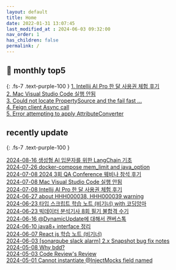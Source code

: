 ```yaml
---
layout: default
title: Home
date: 2022-01-31 13:07:45
last_modified_at : 2024-06-03 09:32:00
nav_order: 1
has_children: false
permalink: /
---
```


## 🌈 monthly top5
{: .fs-7 .text-purple-100 }
[1. Intellij AI Pro 한 달 사용권 체험 후기](./docs/clipping/ai/intellij_ai_pro_log.md)  
[2. Mac Visual Studio Code 실행 안됨](./docs/errors/visual_studio_code_problem.md)  
[3. Could not locate PropertySource and the fail fast ...](./docs/errors/propertySourceError.md)  
[4. Feign client Async call](./docs/msa/feign/feignclient_async.md)  
[5. Error attempting to apply AttributeConverter](./docs/errors/attributeConverter_error.md)  


## recently update
{: .fs-7 .text-purple-100 }

[2024-08-16 생성형 AI 입문자를 위한 LangChain 기초](./docs/mooc/inflearn/langchain_llm_basic.md)  
[2024-07-26 docker-compose mem_limit and java_option](./docs/etc/docker_mem_limit_java_option.md)  
[2024-07-08 2024 3회 QA Conference 웨비나 참석 후기](./docs/mooc/etc/2024_3_qa_korea_conference.md)  
[2024-07-08 Mac Visual Studio Code 실행 안됨](./docs/errors/visual_studio_code_problem.md)  
[2024-07-08 Intellij AI Pro 한 달 사용권 체험 후기](./docs/clipping/ai/intellij_ai_pro_log.md)  
[2024-06-27 about HHH000038, HHH000039 warning](./docs/errors/db/hibernate_HHH000038_HHH000039.md)  
[2024-06-23 타입 스크립트 학습 노트 (비기너) with 코딩앙마](./docs/mooc/youtube/typescript_start_beginner.md)  
[2024-06-23 빅데이터 분석기사 8회 필기 불합격 수기](./docs/etc/challenge/bigdata_test_2024_04_08.md)  
[2024-06-16 @DynamicUpdate에 대해서 캔버스톡](./docs/msa/jpa/about_dynamicUpdate.md)  
[2024-06-10 java8+ interface 정리](./docs/language/java/java8_interface_summary.md)  
[2024-06-07 React js 학습 노트 (비기너)](./docs/mooc/youtube/reactjs_start_beginner.md)  
[2024-06-03 [sonarqube slack alarm] 2.x Snapshot bug fix notes](./docs/sub-projects/sonarqube_slack_alarm_2.x_bug_fix_notes.md)  
[2024-05-08 Why bdd?](./docs/quality/testcase/why_bdd.md)  
[2024-05-03 Code Review's Review](./docs/etc/codereview_review.md)  
[2024-05-01 Cannot instantiate @InjectMocks field named](./docs/quality/testcase/cannot_instantiate_injectMocks_field_named.md)  
